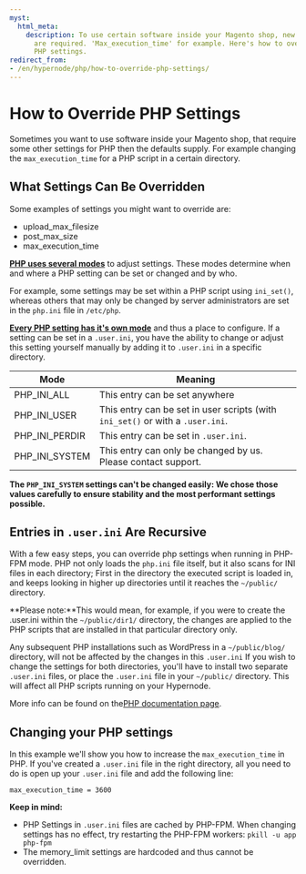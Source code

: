 ```yaml
---
myst:
  html_meta:
    description: To use certain software inside your Magento shop, new PHP settings
      are required. 'Max_execution_time' for example. Here's how to override default
      PHP settings.
redirect_from:
- /en/hypernode/php/how-to-override-php-settings/
---
```


<!-- source: https://support.hypernode.com/en/hypernode/php/how-to-override-php-settings/ -->

# How to Override PHP Settings

Sometimes you want to use software inside your Magento shop, that require some other settings for PHP then the defaults supply. For example changing the `max_execution_time` for a PHP script in a certain directory.

## What Settings Can Be Overridden

Some examples of settings you might want to override are:

- upload_max_filesize
- post_max_size
- max_execution_time

[**PHP uses several modes**](http://php.net/manual/en/configuration.changes.modes.php) to adjust settings. These modes determine when and where a PHP setting can be set or changed and by who.

For example, some settings may be set within a PHP script using `ini_set()`, whereas others that may only be changed by server administrators are set in the `php.ini` file in `/etc/php`.

[**Every PHP setting has it's own mode**](http://www.php.net/manual/en/ini.list.php) and thus a place to configure. If a setting can be set in a `.user.ini`, you have the ability to change or adjust this setting yourself manually by adding it to `.user.ini` in a specific directory.

| Mode           | Meaning                                                                        |
| -------------- | ------------------------------------------------------------------------------ |
| PHP_INI_ALL    | This entry can be set anywhere                                                 |
| PHP_INI_USER   | This entry can be set in user scripts (with `ini_set()` or with a `.user.ini`. |
| PHP_INI_PERDIR | This entry can be set in `.user.ini`.                                          |
| PHP_INI_SYSTEM | This entry can only be changed by us. Please contact support.                  |

**The `PHP_INI_SYSTEM` settings can't be changed easily: We chose those values carefully to ensure stability and the most performant settings possible.**

## Entries in `.user.ini` Are Recursive

With a few easy steps, you can override php settings when running in PHP-FPM mode. PHP not only loads the `php.ini` file itself, but it also scans for INI files in each directory; First in the directory the executed script is loaded in, and keeps looking in higher up directories until it reaches the `~/public/` directory.

\*\*Please note:\*\*This would mean, for example, if you were to create the .user.ini within the `~/public/dir1/` directory, the changes are applied to the PHP scripts that are installed in that particular directory only.

Any subsequent PHP installations such as WordPress in a `~/public/blog/` directory, will not be affected by the changes in this `.user.ini` If you wish to change the settings for both directories, you'll have to install two separate `.user.ini` files, or place the `.user.ini` file in your `~/public/` directory. This will affect all PHP scripts running on your Hypernode.

More info can be found on the[PHP documentation page](http://php.net/manual/en/configuration.file.per-user.php).

## Changing your PHP settings

In this example we'll show you how to increase the `max_execution_time` in PHP. If you've created a `.user.ini` file in the right directory, all you need to do is open up your `.user.ini` file and add the following line:

```nginx
max_execution_time = 3600
```

**Keep in mind:**

- PHP Settings in `.user.ini` files are cached by PHP-FPM. When changing settings has no effect, try restarting the PHP-FPM workers: `pkill -u app php-fpm`
- The memory_limit settings are hardcoded and thus cannot be overridden.
